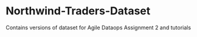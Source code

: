 # Northwind-Traders-Dataset
Contains versions of dataset for Agile Dataops Assignment 2 and tutorials
